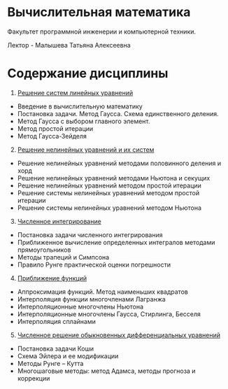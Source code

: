 # Вычислительная математика
Факультет программной инженерии и компьютерной техники. 

Лектор - Малышева Татьяна Алексеевна

# Содержание дисциплины
1.  [Решение систем линейных уравнений](./Lab_1_Solving%20_a_system%20of_linear_algebraic_equations)
- Введение в вычислительную математику
- Постановка задачи. Метод Гаусса. Схема единственного деления.
- Метод Гаусса с выбором главного элемент.
- Метод простой итерации
- Метод Гаусса-Зейделя
2. [Решение нелинейных уравнений и их систем](./Lab_2_Numerical_solution_of_nonlinear_equations_and_systems)
- Решение нелинейных уравнений методами половинного деления и хорд
- Решение нелинейных уравнений методами Ньютона и секущих
- Решение нелинейных уравнений методом простой итерации
- Решение системы нелинейных уравнений методом простой итерации
- Решение системы нелинейных уравнений методом Ньютона
3. [Численное интегрирование](./Lab_3_Numerical_integration)
- Постановка задачи численного интегрирования
- Приближенное вычисление определенных интегралов методами прямоугольников
- Методы трапеций и Симпсона
- Правило Рунге практической оценки погрешности
4. [Приближение функций](./Lab_4_Function_approximation_by_the_method_of_least_squares_least_squares)
- Аппроксимация функций. Метод наименьших квадратов
- Интерполяция функции многочленами Лагранжа
- Интерполяционные многочлены Ньютона
- Интерполяционные многочлены Гаусса, Стирлинга, Бесселя
- Интерполяция сплайнами
5. [Численное решение обыкновенных дифференциальных уравнений](Lab_6_Numerical%20_solution_of_ordinary_differential_equations)
- Постановка задачи Коши
- Схема Эйлера и ее модификации
- Методы Рунге – Кутта
- Многошаговые методы: метод Адамса, методы прогноза и коррекции

